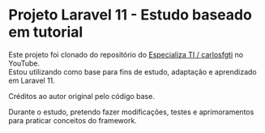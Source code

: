 # Projeto Laravel 11 - Estudo baseado em tutorial

Este projeto foi clonado do repositório do [Especializa TI / carlosfgti](https://github.com/especializati/curso-laravel-11) no YouTube.  
Estou utilizando como base para fins de estudo, adaptação e aprendizado em Laravel 11.

Créditos ao autor original pelo código base.

Durante o estudo, pretendo fazer modificações, testes e aprimoramentos para praticar conceitos do framework.
